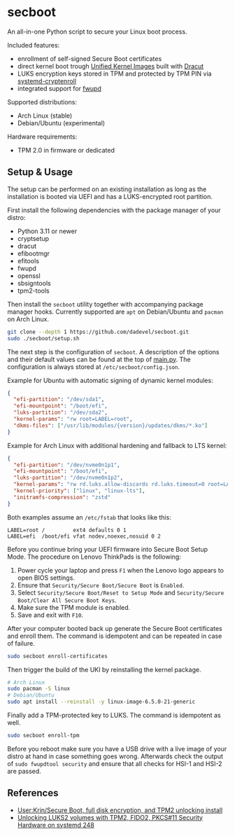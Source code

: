 # secboot

An all-in-one Python script to secure your Linux boot process.

Included features:

- enrollment of self-signed Secure Boot certificates
- direct kernel boot trough [Unified Kernel Images](https://wiki.archlinux.org/title/Unified_kernel_image) built with [Dracut](https://github.com/dracutdevs/dracut)
- LUKS encryption keys stored in TPM and protected by TPM PIN via [systemd-cryptenroll](https://www.freedesktop.org/software/systemd/man/latest/systemd-cryptenroll.html)
- integrated support for [fwupd](https://github.com/fwupd/fwupd)

Supported distributions:

- Arch Linux (stable)
- Debian/Ubuntu (experimental)

Hardware requirements:

- TPM 2.0 in firmware or dedicated

## Setup & Usage

The setup can be performed on an existing installation as long as the installation is booted via UEFI and has a LUKS-encrypted root partition.

First install the following dependencies with the package manager of your distro:

- Python 3.11 or newer
- cryptsetup
- dracut
- efibootmgr
- efitools
- fwupd
- openssl
- sbsigntools
- tpm2-tools

Then install the `secboot` utility together with accompanying package manager hooks.
Currently supported are `apt` on Debian/Ubuntu and `pacman` on Arch Linux.

~~~ bash
git clone --depth 1 https://github.com/dadevel/secboot.git
sudo ./secboot/setup.sh
~~~

The next step is the configuration of `secboot`.
A description of the options and their default values can be found at the top of [main.py](./secboot/main.py#L18).
The configuration is always stored at `/etc/secboot/config.json`.

Example for Ubuntu with automatic signing of dynamic kernel modules:

~~~ json
{
  "efi-partition": "/dev/sda1",
  "efi-mountpoint": "/boot/efi",
  "luks-partition": "/dev/sda2",
  "kernel-params": "rw root=LABEL=root",
  "dkms-files": ["/usr/lib/modules/{version}/updates/dkms/*.ko"]
}
~~~

Example for Arch Linux with additional hardening and fallback to LTS kernel:

~~~ json
{
  "efi-partition": "/dev/nvme0n1p1",
  "efi-mountpoint": "/boot/efi",
  "luks-partition": "/dev/nvme0n1p2",
  "kernel-params": "rw rd.luks.allow-discards rd.luks.timeout=0 root=LABEL=root rootflags=x-systemd.device-timeout=0 lsm=capability,landlock,lockdown,yama,bpf,integrity rd.shell=0 rd.emergency=reboot quiet",
  "kernel-priority": ["linux", "linux-lts"],
  "initramfs-compression": "zstd"
}
~~~

Both examples assume an `/etc/fstab` that looks like this:

~~~
LABEL=root /         ext4 defaults 0 1
LABEL=efi  /boot/efi vfat nodev,noexec,nosuid 0 2
~~~

Before you continue bring your UEFI firmware into Secure Boot Setup Mode.
The procedure on Lenovo ThinkPads is the following:

1. Power cycle your laptop and press `F1` when the Lenovo logo appears to open BIOS settings.
2. Ensure that `Security/Secure Boot/Secure Boot` is `Enabled`.
3. Select `Security/Secure Boot/Reset to Setup Mode` and `Security/Secure Boot/Clear All Secure Boot Keys`.
4. Make sure the TPM module is enabled.
5. Save and exit with `F10`.  

After your computer booted back up generate the Secure Boot certificates and enroll them.
The command is idempotent and can be repeated in case of failure.

~~~ bash
sudo secboot enroll-certificates
~~~

Then trigger the build of the UKI by reinstalling the kernel package.

~~~ bash
# Arch Linux
sudo pacman -S linux
# Debian/Ubuntu
sudo apt install --reinstall -y linux-image-6.5.0-21-generic
~~~

Finally add a TPM-protected key to LUKS.
The command is idempotent as well.

~~~ bash
sudo secboot enroll-tpm
~~~

Before you reboot make sure you have a USB drive with a live image of your distro at hand in case something goes wrong.
Afterwards check the output of `sudo fwupdtool security` and ensure that all checks for HSI-1 and HSI-2 are passed.

## References

- [User:Krin/Secure Boot, full disk encryption, and TPM2 unlocking install](http://web.archive.org/web/20231203112801/https://wiki.archlinux.org/title/User:Krin/Secure_Boot,_full_disk_encryption,_and_TPM2_unlocking_install)
- [Unlocking LUKS2 volumes with TPM2, FIDO2, PKCS#11 Security Hardware on systemd 248](http://web.archive.org/web/20240209114847/http://0pointer.net/blog/unlocking-luks2-volumes-with-tpm2-fido2-pkcs11-security-hardware-on-systemd-248.html)
